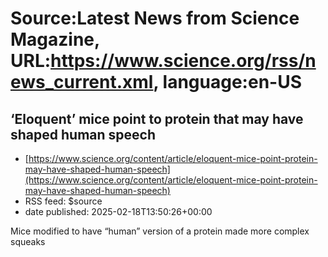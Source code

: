 # Source:Latest News from Science Magazine, URL:https://www.science.org/rss/news_current.xml, language:en-US

## ‘Eloquent’ mice point to protein that may have shaped human speech
 - [https://www.science.org/content/article/eloquent-mice-point-protein-may-have-shaped-human-speech](https://www.science.org/content/article/eloquent-mice-point-protein-may-have-shaped-human-speech)
 - RSS feed: $source
 - date published: 2025-02-18T13:50:26+00:00

Mice modified to have “human” version of a protein made more complex squeaks

